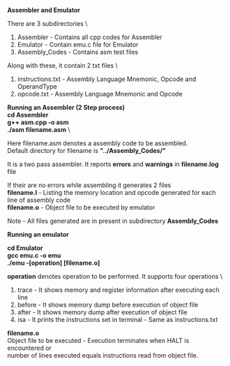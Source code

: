 **Assembler and Emulator**

There are 3 subdirectories \
1. Assembler - Contains all cpp codes for Assembler
2. Emulator - Contain emu.c file for Emulator
3. Assembly_Codes - Contains asm test files

Along with these, it contain 2 txt files \
1. instructions.txt - Assembly Language Mnemonic, Opcode and OperandType 
2. opcode.txt - Assembly Language Mnemonic and Opcode

**Running an Assembler (2 Step process)** \
**cd Assembler** \
**g++ asm.cpp -o asm** \
**./asm filename.asm** \

Here filename.asm denotes a assembly code to be assembled. \
Default directory for filename is **"../Assembly_Codes/"** 

It is a two pass assembler. It reports **errors** and **warnings** in **filename.log** file

If their are no errors while assembling it generates 2 files \
**filename.l** - Listing the memory location and opcode generated  for each line of assembly code \
**filename.o** - Object file to be executed by emulator

Note - All files generated are in present in subdirectory **Assembly_Codes** 

**Running an emulator**

**cd Emulator** \
**gcc emu.c -o emu** \
**./emu -[operation] [filename.o]**

**operation** denotes operation to be performed. It supports four operations \
1. trace - It shows memory and register information after executing each line 
2. before - It shows memory dump before execution of object file 
3. after - It shows memory dump after execution of object file 
4. isa - It prints the instructions set in terminal - Same as instructions.txt

**filename.o** \
Object file to be executed - Execution terminates when HALT is encountered or \
number of lines executed equals instructions read from object file. 

